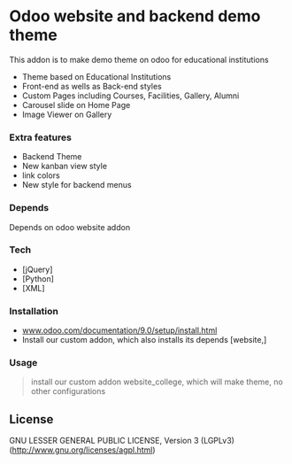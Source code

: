 # Odoo website and backend demo theme

This addon is to make demo theme on odoo for educational institutions

  - Theme based on Educational Institutions
  - Front-end as wells as Back-end styles
  - Custom Pages including Courses, Facilities, Gallery, Alumni
  - Carousel slide on Home Page
  - Image Viewer on Gallery

### Extra features
  - Backend Theme
  - New kanban view style
  - link colors
  - New style for backend menus

### Depends
Depends on odoo website addon

### Tech

* [jQuery]
* [Python]
* [XML]

### Installation
- www.odoo.com/documentation/9.0/setup/install.html
- Install our custom addon, which also installs its depends [website,]

### Usage
>install our custom addon website_college, which will make theme, no other configurations

License
----
GNU LESSER GENERAL PUBLIC LICENSE, Version 3 (LGPLv3)
(http://www.gnu.org/licenses/agpl.html)

